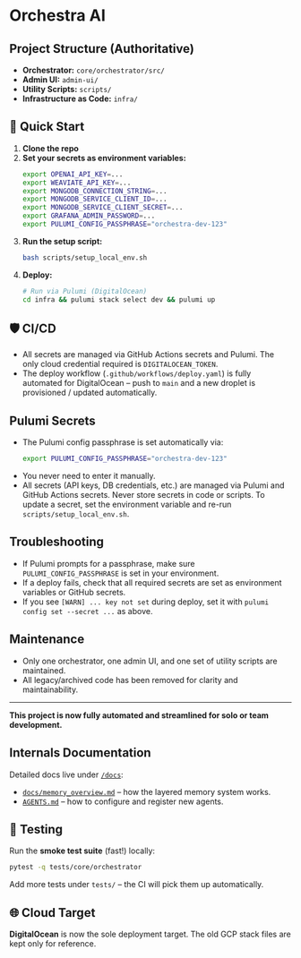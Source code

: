 # Orchestra AI

## Project Structure (Authoritative)
- **Orchestrator:** `core/orchestrator/src/`
- **Admin UI:** `admin-ui/`
- **Utility Scripts:** `scripts/`
- **Infrastructure as Code:** `infra/`

## 🚀 Quick Start

1. **Clone the repo**
2. **Set your secrets as environment variables:**
   ```bash
   export OPENAI_API_KEY=...
   export WEAVIATE_API_KEY=...
   export MONGODB_CONNECTION_STRING=...
   export MONGODB_SERVICE_CLIENT_ID=...
   export MONGODB_SERVICE_CLIENT_SECRET=...
   export GRAFANA_ADMIN_PASSWORD=...
   export PULUMI_CONFIG_PASSPHRASE="orchestra-dev-123"
   ```
3. **Run the setup script:**
   ```bash
   bash scripts/setup_local_env.sh
   ```
4. **Deploy:**
   ```bash
   # Run via Pulumi (DigitalOcean)
   cd infra && pulumi stack select dev && pulumi up
   ```

## 🛡️ CI/CD
- All secrets are managed via GitHub Actions secrets and Pulumi. The only cloud credential required is `DIGITALOCEAN_TOKEN`.
- The deploy workflow (`.github/workflows/deploy.yaml`) is fully automated for DigitalOcean – push to `main` and a new droplet is provisioned / updated automatically.

## Pulumi Secrets
- The Pulumi config passphrase is set automatically via:
  ```bash
  export PULUMI_CONFIG_PASSPHRASE="orchestra-dev-123"
  ```
- You never need to enter it manually.
- All secrets (API keys, DB credentials, etc.) are managed via Pulumi and GitHub Actions secrets. Never store secrets in code or scripts. To update a secret, set the environment variable and re-run `scripts/setup_local_env.sh`.

## Troubleshooting
- If Pulumi prompts for a passphrase, make sure `PULUMI_CONFIG_PASSPHRASE` is set in your environment.
- If a deploy fails, check that all required secrets are set as environment variables or GitHub secrets.
- If you see `[WARN] ... key not set` during deploy, set it with `pulumi config set --secret ...` as above.

## Maintenance
- Only one orchestrator, one admin UI, and one set of utility scripts are maintained.
- All legacy/archived code has been removed for clarity and maintainability.

---

**This project is now fully automated and streamlined for solo or team development.**

## Internals Documentation

Detailed docs live under [`/docs`](docs/):

* [`docs/memory_overview.md`](docs/memory_overview.md) – how the layered memory system works.
* [`AGENTS.md`](AGENTS.md) – how to configure and register new agents.

## 🧪 Testing

Run the **smoke test suite** (fast!) locally:

```bash
pytest -q tests/core/orchestrator
```

Add more tests under `tests/` – the CI will pick them up automatically.

## 🌐 Cloud Target

**DigitalOcean** is now the sole deployment target. The old GCP stack files are kept only for reference.
